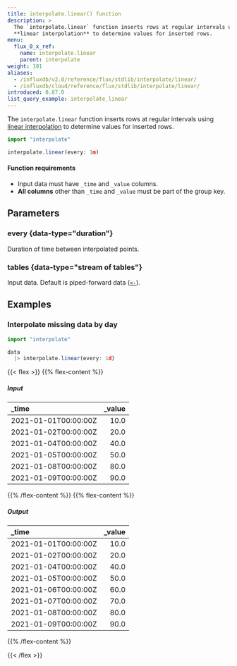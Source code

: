 ```yaml
---
title: interpolate.linear() function
description: >
  The `interpolate.linear` function inserts rows at regular intervals using
  **linear interpolation** to determine values for inserted rows.
menu:
  flux_0_x_ref:
    name: interpolate.linear
    parent: interpolate
weight: 101
aliases:
  - /influxdb/v2.0/reference/flux/stdlib/interpolate/linear/
  - /influxdb/cloud/reference/flux/stdlib/interpolate/linear/
introduced: 0.87.0
list_query_example: interpolate_linear
---
```


The `interpolate.linear` function inserts rows at regular intervals using
[linear interpolation](https://en.wikipedia.org/wiki/Linear_interpolation)
to determine values for inserted rows.

```js
import "interpolate"

interpolate.linear(every: 1m)
```

#### Function requirements
- Input data must have `_time` and `_value` columns.
- **All columns** other than `_time` and `_value` must be part of the group key.

## Parameters

### every {data-type="duration"}
Duration of time between interpolated points.

### tables {data-type="stream of tables"}
Input data.
Default is piped-forward data ([`<-`](/flux/v0.x/spec/expressions/#pipe-expressions)).

## Examples

### Interpolate missing data by day
```js
import "interpolate"

data
  |> interpolate.linear(every: 1d)
```

{{< flex >}}
{{% flex-content %}}
##### Input
| _time                | _value |
|:-----                | ------:|
| 2021-01-01T00:00:00Z | 10.0   |
| 2021-01-02T00:00:00Z | 20.0   |
| 2021-01-04T00:00:00Z | 40.0   |
| 2021-01-05T00:00:00Z | 50.0   |
| 2021-01-08T00:00:00Z | 80.0   |
| 2021-01-09T00:00:00Z | 90.0   |
{{% /flex-content %}}
{{% flex-content %}}
##### Output
| _time                | _value |
|:-----                | ------:|
| 2021-01-01T00:00:00Z | 10.0   |
| 2021-01-02T00:00:00Z | 20.0   |
| 2021-01-04T00:00:00Z | 40.0   |
| 2021-01-05T00:00:00Z | 50.0   |
| 2021-01-06T00:00:00Z | 60.0   |
| 2021-01-07T00:00:00Z | 70.0   |
| 2021-01-08T00:00:00Z | 80.0   |
| 2021-01-09T00:00:00Z | 90.0   |
{{% /flex-content %}}

{{< /flex >}}


